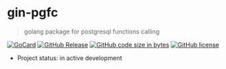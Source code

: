 # gin-pgfc
> golang package for postgresql functions calling

[![GoCard][gc1]][gc2]
 [![GitHub Release][gr1]][gr2]
 [![GitHub code size in bytes][sz]]()
 [![GitHub license][gl1]][gl2]

[gc1]: https://goreportcard.com/badge/apisite/gin-pgfc
[gc2]: https://goreportcard.com/report/github.com/apisite/gin-pgfc
[gr1]: https://img.shields.io/github/release/apisite/gin-pgfc.svg
[gr2]: https://github.com/apisite/gin-pgfc/releases
[sz]: https://img.shields.io/github/languages/code-size/apisite/gin-pgfc.svg
[gl1]: https://img.shields.io/github/license/apisite/gin-pgfc.svg
[gl2]: LICENSE

* Project status: in active development

